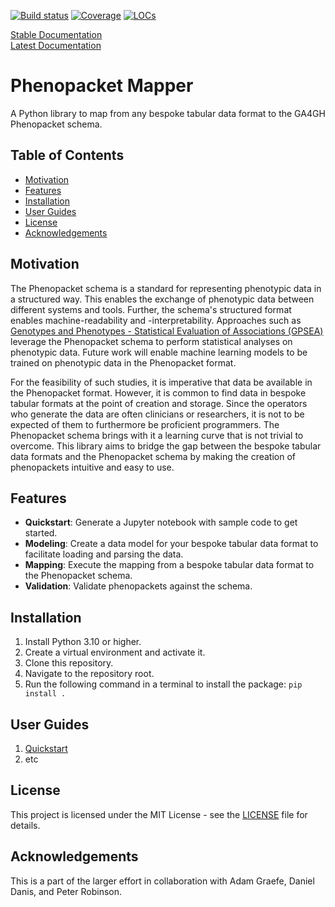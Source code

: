 [![Build status](https://github.com/bih-cei/phenopacket_mapper/workflows/CI/badge.svg)](https://github.com/bih-cei/phenopacket_mapper/actions/workflows/python_ci.yml) [![Coverage](https://img.shields.io/endpoint?url=https://gist.githubusercontent.com/frehburg/67304fe3700ce3d41079e75f4fe9609f/raw/phenopacket_mapper_test_cov.JSON)](https://github.com/bih-cei/phenopacket_mapper/actions/workflows/python_ci.yml) [![LOCs](https://img.shields.io/endpoint?url=https://gist.githubusercontent.com/frehburg/25d4f4d4d222fcb5f266a280b1dd60d4/raw/phenopacket_mapper_locs.JSON)](https://github.com/bih-cei/phenopacket_mapper/actions/workflows/locs.yml)

[Stable Documentation](https://bih-cei.github.io/phenopacket_mapper/stable/)  
[Latest Documentation](https://bih-cei.github.io/phenopacket_mapper/latest/)  

# Phenopacket Mapper

A Python library to map from any bespoke tabular data format to the GA4GH Phenopacket schema.

## Table of Contents

- [Motivation](#motivation)
- [Features](#features)
- [Installation](#installation)
- [User Guides](#user-guides)
- [License](#license)
- [Acknowledgements](#acknowledgements)

## Motivation

The Phenopacket schema is a standard for representing phenotypic data in a structured way. This enables the exchange of 
phenotypic data between different systems and tools. Further, the schema's structured format enables machine-readability
and -interpretability. Approaches such as [Genotypes and Phenotypes - Statistical Evaluation of Associations (GPSEA)](https://github.com/monarch-initiative/gpsea)
leverage the Phenopacket schema to perform statistical analyses on phenotypic data. Future work will enable machine learning
models to be trained on phenotypic data in the Phenopacket format.

For the feasibility of such studies, it is imperative that data be available in the Phenopacket format. However, it is
common to find data in bespoke tabular formats at the point of creation and storage. Since the operators who generate
the data are often clinicians or researchers, it is not to be expected of them to furthermore be proficient programmers.
The Phenopacket schema brings with it a learning curve that is not trivial to overcome. This library aims to bridge the
gap between the bespoke tabular data formats and the Phenopacket schema by making the creation of phenopackets intuitive
and easy to use.

## Features

- **Quickstart**: Generate a Jupyter notebook with sample code to get started.
- **Modeling**: Create a data model for your bespoke tabular data format to facilitate loading and parsing the data.
- **Mapping**: Execute the mapping from a bespoke tabular data format to the Phenopacket schema.
- **Validation**: Validate phenopackets against the schema.

## Installation

1. Install Python 3.10 or higher.
2. Create a virtual environment and activate it.
3. Clone this repository.
4. Navigate to the repository root.
5. Run the following command in a terminal to install the package:
   `pip install .`


## User Guides
1. [Quickstart](https://bih-cei.github.io/phenopacket_mapper/stable/quickstart)
2. etc

## License

This project is licensed under the MIT License - see the [LICENSE](LICENSE) file for details.

## Acknowledgements
This is a part of the larger effort in collaboration with Adam Graefe, Daniel Danis, and Peter Robinson.
